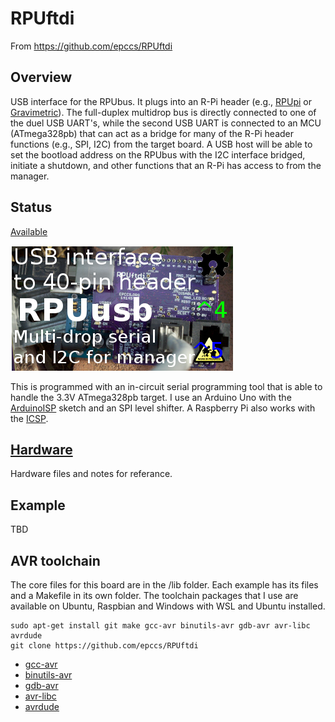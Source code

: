 # RPUftdi

From <https://github.com/epccs/RPUftdi>

## Overview

USB interface for the RPUbus. It plugs into an R-Pi header (e.g., [RPUpi] or [Gravimetric]). The full-duplex multidrop bus is directly connected to one of the duel USB UART's, while the second USB UART is connected to an MCU (ATmega328pb) that can act as a bridge for many of the R-Pi header functions (e.g., SPI, I2C) from the target board. A USB host will be able to set the bootload address on the RPUbus with the I2C interface bridged, initiate a shutdown, and other functions that an R-Pi has access to from the manager.

[Gravimetric]: https://github.com/epccs/Gravimetric
[RPUpi]: https://github.com/epccs/RPUpi


## Status

[Available](https://rpubus.org/Order_Form.html)

![Status](./Hardware/status_icon.png "Status")

This is programmed with an in-circuit serial programming tool that is able to handle the 3.3V ATmega328pb target. I use an Arduino Uno with the [ArduinoISP] sketch and an SPI level shifter. A Raspberry Pi also works with the [ICSP].

[ICSP]: https://github.com/epccs/Driver/tree/master/ICSP

[ArduinoISP]: https://github.com/arduino/Arduino/blob/master/build/shared/examples/11.ArduinoISP/ArduinoISP/ArduinoISP.ino

## [Hardware](./Hardware)

Hardware files and notes for referance.


## Example

TBD

## AVR toolchain

The core files for this board are in the /lib folder. Each example has its files and a Makefile in its own folder. The toolchain packages that I use are available on Ubuntu, Raspbian and Windows with WSL and Ubuntu installed. 

```
sudo apt-get install git make gcc-avr binutils-avr gdb-avr avr-libc avrdude
git clone https://github.com/epccs/RPUftdi
```

* [gcc-avr](https://packages.ubuntu.com/search?keywords=gcc-avr)
* [binutils-avr](https://packages.ubuntu.com/search?keywords=binutils-avr)
* [gdb-avr](https://packages.ubuntu.com/search?keywords=gdb-avr)
* [avr-libc](https://packages.ubuntu.com/search?keywords=avr-libc)
* [avrdude](https://packages.ubuntu.com/search?keywords=avrdude)
